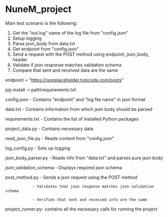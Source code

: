 # NuneM_project

Main test scenario is the following:
1. Get the "out.log" name of the log file from "config.json"
2. Setup logging
2. Parse json_body from data.txt
3. Get endpoint from "config.json"
4. Send a request with the POST method using endpoint, json_body, header
5. Validate if json response matches validation schema
6. Compare that sent and received data are the same


endpoint = "https://jsonplaceholder.typicode.com/posts"

pip install -r path\requirements.txt

config.json - Contains "endpoint" and "log file name" in json format

data.txt - Contains information from which json body should be parsed

requirements.txt - Contains the list of installed Python packages

project_data.py - Contains necessary data

read_json_file.py - Reads content from "config.json" 

log_config.py - Sets up logging

json_body_parser.py - Reads info from "data.txt" and parses pure json body

json_validation_schema - Displays required json schema

post_method.py 
                - Sends a json request using the POST method

                - Validates that json response matches json validation schema
               
                - Verifies that sent and received info are the same
               
project_runner.py- contains all the necessary calls for running the project



